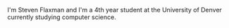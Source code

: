 I'm Steven Flaxman and I'm a 4th year student at the University of Denver currently studying computer science. 
